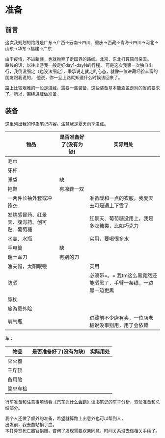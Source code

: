 # 准备

## 前言

这次我规划的路线是广东->广西->云南->四川、重庆->西藏->青海->四川->河北->山东->华东->福建->广东

由于疫情，不进新疆，也就抛弃了走国界的路线。北京、东北打算陪母亲去。  
路线的话，以往出游我一般定好day1-dayN的行程，
可是这次我第一次独自出行，我倒没细定（也没法细定），秉承说走就走的心态，就像一位进藏经验丰富的朋友跟我说的，
他说，你一旦上路就知道什么时候该回来了。

路上比较艰难的一段是进藏，需要一些装备，这些装备基本能涵盖走别的省的要求了。所以，围绕进藏做准备。

## 装备

这里列出我的印象笔记内容。注意我是夏天雨季进藏。

| 物品 | 是否准备好了(没有为缺) | 实际用处 |
| ---- | ---- | ---- |
| 毛巾 | || 
| 牙杯 | ||
| 睡袋 | 缺 ||
| 拖鞋 | 有凉鞋一双 ||
| 一两件长袖外套或冲锋衣 | | 准备暖和一点的衣服，我夏天去可是遇上下雪了 |
| 发烧感冒药、红景天、腹泻药、创可贴、葡萄糖 |  | 红景天、葡萄糖没用上，我是多吃糖类，比如巧克力 |
| 水壶、水瓶 |  | 实用，要喝很多水 |
| 手电筒 | 缺 | |
| 瑞士军刀 | 有别的刀 | |
| 渔夫帽，太阳眼镜 | | 实用 |
| 防晒 | | 必须带=。= 我tm这么黑竟然还能晒黑了，手臂一条线，一边黑一边更黑 |
| 脖枕 | | |
| 旅游意外险 | | |
| 氧气瓶 | | 进藏前不少店有卖，一位店老板说没事别用，用了会依赖 |

车：

| 物品 | 是否准备好了(没有为缺) | 实际用处 |
| ---- | ---- | ---- |
| 灭火器 |  |  |
| 千斤顶 |  |  |
| 备用胎 |  |  |
| 简单车检 |  |  |

行车准备和注意事项请看[《汽车为什么会跑》读书笔记](car.md)的车子分析、驾驶准备和总结部分。

我个人还做了额外的准备，希望就算路上出意外也可以帮到人，    
出发前，我去血站捐了血。  
本打算签死亡器官捐赠，咨询了发现需要双亲同意，时间关系没去做相关手续了。



